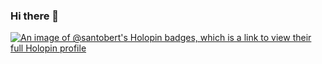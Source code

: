 ### Hi there 👋

[![An image of @santobert's Holopin badges, which is a link to view their full Holopin profile](https://holopin.me/santobert)](https://holopin.io/@santobert)

<!--
**Santobert/Santobert** is a ✨ _special_ ✨ repository because its `README.md` (this file) appears on your GitHub profile.

Here are some ideas to get you started:

- 🔭 I’m currently working on ...
- 🌱 I’m currently learning ...
- 👯 I’m looking to collaborate on ...
- 🤔 I’m looking for help with ...
- 💬 Ask me about ...
- 📫 How to reach me: ...
- 😄 Pronouns: ...
- ⚡ Fun fact: ...
-->
